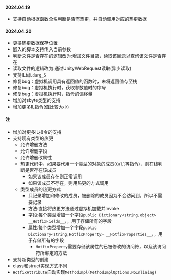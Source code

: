 #### 2024.04.19
- 支持自动根据函数全名判断是否有热更，并自动调用对应的热更数据

#### 2024.04.20
- 更换热更数据保存位置
- 嵌入的脚本支持传入当前参数
- 判断文件是否存在的逻辑改为:增加文件目录，读取该目录以查询该文件是否存在
- 读取文件的逻辑改为:通过UnityWebRequest读取(异步读取)
- 支持IL码`Ldarg_S`
- 修复bug：虚拟机调用具有返回值的函数时，未将返回值存至栈
- 修复bug：虚拟机执行时，获取参数值时的序号
- 修复bug：虚拟机执行时，指令的偏移量
- 增加对sbyte类型的支持
- 增加更多IL指令(值比较大小)

#### 注
- 增加对更多IL指令的支持
- 支持现有类型的热更
  - 允许增删方法
  - 允许增删字段
  - 允许增删改属性
  - 热更代码中，如果要代用一个类型的对象的成员(`Call`等指令)，则在线判断是否存在该成员
    - 如果该成员存在则正常调用
    - 如果该成员不存在，则用热更的方式调用
  - 类型成员的热更方式
    - 只记录增加和修改的成员，被删除的成员因为不会访问到，所以不需要记录
    - 方法:直接将热更方法通过虚拟机加载并Invoke
    - 字段:每个类型增加一个字段`public Dictionary<string,object> __HotfixFields__;`，用于存储所有的字段
    - 属性:每个类型增加一个字段`public Dictionary<string,HotfixProperty> __HotfixProperties__;`，用于存储所有的字段
      - `HotfixProperty`需要存储该属性的已被修改的访问符，以及该访问符所绑定的方法
- 支持新类型的创建
- class和struct实现方式不同
- `HotfixAttribute`自动实现`MethodImpl(MethodImplOptions.NoInlining)`
